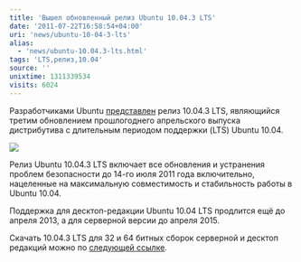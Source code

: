 ```yaml
---
title: 'Вышел обновленный релиз Ubuntu 10.04.3 LTS'
date: '2011-07-22T16:58:54+04:00'
uri: 'news/ubuntu-10-04-3-lts'
alias: 
  - 'news/ubuntu-10.04.3-lts.html'
tags: 'LTS,релиз,10.04'
source: ''
unixtime: 1311339534
visits: 6024
---
```

Разработчиками Ubuntu [представлен](https://lists.ubuntu.com/archives/ubuntu-announce/2011-July/000150.html) релиз 10.04.3 LTS, являющийся третим обновлением прошлогоднего апрельского выпуска дистрибутива с длительным периодом поддержки (LTS) Ubuntu 10.04.

[![](img/2011/07/22/16-00/lucid-lynx-1-5964220920-o.jpg)](img/2011/07/22/16-00/lucid-lynx-1-5964220920-o.jpg)

Релиз Ubuntu 10.04.3 LTS включает все обновления и устранения проблем безопасности до 14-го июля 2011 года включительно, нацеленные на максимальную совместимость и стабильность работы в Ubuntu 10.04.

Поддержка для десктоп-редакции Ubuntu 10.04 LTS продлится ещё до апреля 2013, а для серверной версии до апреля 2015.

Скачать 10.04.3 LTS для 32 и 64 битных сборок серверной и десктоп редакций можно по [следующей ссылке](http://releases.ubuntu.com/10.04.3/).
